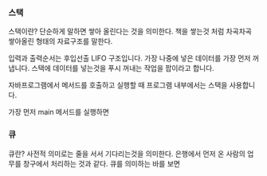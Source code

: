 ### 스택
스택이란?
단순하게 말하면 쌓아 올린다는 것을 의미한다.
책을 쌓는것 처럼 차곡차곡 쌓아올린 형태의 자료구조를 말한다.

입력과 출력순서는 후입선출 LIFO 구조입니다. 가장 나중에 넣은 데이터를 가장 먼저 꺼냅니다.
스택에 데이터를 넣는것을 푸시 꺼내는 작업을 팝이라고 합니다.

자바프로그램에서 메서드를 호출하고 실행할 때 프로그램 내부에서는 스택을 사용합니다.

가장 먼저 main 메서드를 실행하면

### 큐
큐란?
사전적 의미로는 줄을 서서 기다리는것을 의미한다. 은행에서 먼저 온 사람의 업무를 창구에서 처리하는 것과 같다.
큐를 의미하는 바를 보면 